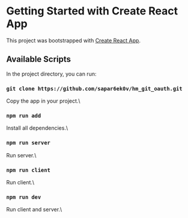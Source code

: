# Getting Started with Create React App

This project was bootstrapped with [Create React App](https://github.com/facebook/create-react-app).

## Available Scripts

In the project directory, you can run:

### `git clone https://github.com/sapar6ek0v/hm_git_oauth.git`

Copy the app in your project.\


### `npm run add`

Install all dependencies.\


### `npm run server`

Run server.\


### `npm run client`

Run client.\


### `npm run dev`

Run client and server.\
